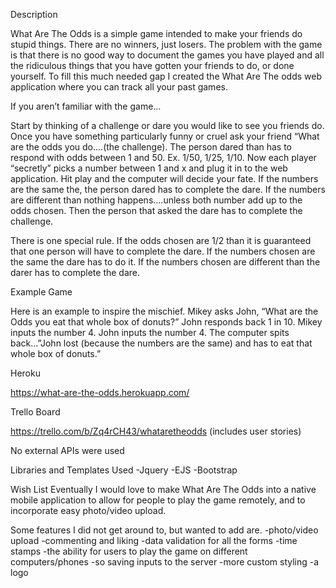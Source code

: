 
Description 

What Are The Odds is a simple game intended to make your friends do stupid things.  There are no winners, just losers.  The problem with the game is that there is no good way to document the games you have played and all the ridiculous things that you have gotten your friends to do, or done yourself.  To fill this much needed gap I created the What Are The odds web application where you can track all your past games.  

If you aren’t familiar with the game…

Start by thinking of a challenge or dare you would like to see you friends do.  Once you have something particularly funny or cruel ask your friend “What are the odds you do….(the challenge).  The person dared than has to respond with odds between 1 and 50.  Ex. 1/50, 1/25, 1/10.  Now each player “secretly” picks a number between 1 and x and plug it in to the web application.   Hit play and the computer will decide your fate.  If the numbers are the same the, the person dared has to complete the dare.  If the numbers are different than nothing happens....unless both number add up to the odds chosen. Then the person that asked the dare has to complete the challenge.

There is one special rule.  If the odds chosen are 1/2 than it is guaranteed that one person will have to complete the dare. If the numbers chosen are the same the dare has to do it. If the numbers chosen are different than the darer has to complete the dare.
  
Example Game 

Here is an example to inspire the mischief.  Mikey asks John, “What are the Odds you eat that whole box of donuts?”  John responds back 1 in 10.  Mikey inputs the number 4.  John inputs the number 4.  The computer spits back…”John lost (because the numbers are the same) and has to eat that whole box of donuts.”

Heroku

https://what-are-the-odds.herokuapp.com/ 

Trello Board

https://trello.com/b/Zq4rCH43/whataretheodds  (includes user stories) 


No external APIs were used

Libraries and Templates Used
	-Jquery
	-EJS
	-Bootstrap

Wish List
Eventually I would love to make What Are The Odds into a native mobile application to allow for people to play the game remotely, and to incorporate easy photo/video upload. 

Some features I did not get around to, but wanted to add are.
	-photo/video upload
	-commenting and liking
	-data validation for all the forms
	-time stamps
	-the ability for users to play the game on different computers/phones
		-so saving inputs to the server
	-more custom styling
	-a logo
